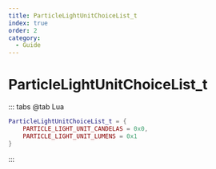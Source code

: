 ```yaml
---
title: ParticleLightUnitChoiceList_t
index: true
order: 2
category:
  - Guide
---
```


# ParticleLightUnitChoiceList_t
::: tabs
@tab Lua
```lua
ParticleLightUnitChoiceList_t = {
    PARTICLE_LIGHT_UNIT_CANDELAS = 0x0,
    PARTICLE_LIGHT_UNIT_LUMENS = 0x1
}
```
:::